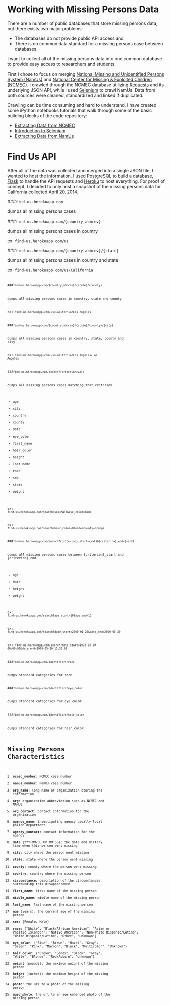 Working with Missing Persons Data
=====

There are a number of public databases that store missing persons data, but there exists two major problems: 

- The databases do not provide public API access and
- There is no common data standard for a missing persons case between databases. 

I want to collect all of the missing persons data into one common database to provide easy access to researchers and students.

First I chose to focus on merging [National Missing and Unidentified Persons System (NamUs)](www.findthemissing.org) and [National Center for Missing & Exploited Children (NCMEC)](www.missingkids.com). I crawled through the NCMEC database utilizing [Requests](http://docs.python-requests.org/en/latest/) and its underlying JSON API, while I used [Selenium](http://docs.seleniumhq.org/) to crawl NamUs. Data from both sources were cleaned, standardized and linked if duplicated. 

Crawling can be time consuming and hard to understand. I have created some iPython notebooks tutorials that walk through some of the basic building blocks of the code repository:

- [Extracting Data from NCMEC](http://nbviewer.ipython.org/gist/anonymous/4357ae2ea7bd1ffb3894)
- [Introduction to Selenium](http://nbviewer.ipython.org/gist/jcmack/e328b6a7add74ed75f80)
- [Extracting Data from NamUs](http://nbviewer.ipython.org/gist/anonymous/8de2535ea80dfc35c228)

Find Us API
=====

After all of the data was collected and merged into a single JSON file, I wanted to host the information. I used [PostgreSQL](http://www.postgresql.org/) to build a database, [Flask](http://flask.pocoo.org/) to handle the API requests and [Heroku](www.heroku.com) to host everything. For proof of concept, I decided to only host a snapshot of the missing persons data for California collected April 20, 2014. 

###<code>find-us.herokuapp.com</code> 

dumps all missing persons cases

###<code>find-us.herokuapp.com/{country_abbrev}</code> 

dumps all missing persons cases in country

ex: <code>find-us.herokuapp.com/us</code>

###<code>find-us.herokuapp.com/{country_abbrev}/{state}</code>

dumps all missing persons cases in country and state

ex: <code>find-us.herokuapp.com/us/California<code>

###<code>find-us.herokuapp.com/{country_abbrev}/{state}/{county}</code>

dumps all missing persons cases in country, state and county

ex: <code>find-us.herokuapp.com/us/California/Los Angeles</code>

###<code>find-us.herokuapp.com/{country_abbrev}/{state}/{county}/{city}</code>

dumps all missing persons cases in country, state, county and city

ex: <code>find-us.herokuapp.com/us/California/Los Angeles/Los Angeles</code>

###<code>find-us.herokuapp.com/search?{criterion=val}</code>

dumps all missing persons cases matching that criterion
- age
- city
- country
- county
- date
- eye_color
- first_name
- hair_color
- height
- last_name
- race
- sex
- state
- weight

ex: <code>find-us.herokuapp.com/search?sex=Male&eye_color=Blue</code>

ex: <code>find-us.herokuapp.com/search?hair_color=Blonde&county=Orange</code>

###<code>find-us.herokuapp.com/search?{criterion}_start={val}&{criterion}_end={val2}</code>

dumps all missing persons cases between {criterion}_start and {criterion}_end
- age
- date
- height
- weight

ex: <code>find-us.herokuapp.com/search?age_start=10&age_end=15</code>

ex: <code>find-us.herokuapp.com/search?date_start=2000-01-20&date_end=2000-05-20</code>

ex: <code>find-us.herokuapp.com/search?date_start=1976-05-20 00:00:00&date_end=1976-05-20 15:30:00</code>

###<code>find-us.herokuapp.com/identifiers/race</code>

dumps standard categories for race

###<code>find-us.herokuapp.com/identifiers/eye_color</code>

 dumps standard categories for eye_color

###<code>find-us.herokuapp.com/identifiers/hair_color</code>

dumps standard categories for hair_color

Missing Persons Characteristics
=====

1. 	**ncmec_number**: NCMEC case number
2. 	**namus_number**: NamUs case number
3. 	**org_name**: long name of organization storing the information
4. 	**org**: organization abbreviation such as NCMEC and NAMUS
5. 	**org_contact**: contact information for the organization
6. 	**agency_name**: investigating agency usually local police department 
7. 	**agency_contact**: contact information for the agency
8. 	**date** (YYY-MM-DD HH:MM:SS): the date and miltary time when this person went missing
9. 	**city**: city where the person went missing
10. **state**: state where the person went missing
11.	**county**: county where the person went missing
12.	**country**: country where the missing person
13.	**circumstance**: description of the circumstances surrounding this disappearance
14.	**first_name**: first name of the missing person
15.	**middle_name**: middle name of the missing person
16.	**last_name**: last name of the missing person
17.	**age** (years): the current age of the missing person
18.	**sex**: {Female, Male}
19.	**race**: {"White", "Black/African American", "Asian or Pacific Islander", "Native American", "Non-White Hispanic/Latino", "White Hispanic/Latino", "Other", "Unknown"}
20.	**eye_color**: {"Blue", "Brown", "Hazel", "Gray", "Green", "Pink", "Maroon", "Black", "Multicolor", "Unknown"}
21.	**hair_color**: {"Brown", "Sandy", "Black", "Gray", "White", "Blonde", "Red/Auburn", "Unknown"}
22.	**weight** (pounds): the maximum weight of the missing person
23.	**height** (inches): the maximum height of the missing person
24.	**photo**: the url to a photo of the missing person
25.	**aged_photo**: the url to an age-enhanced photo of the missing person